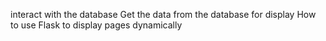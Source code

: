 interact with the database
Get the data from the database for display
How to use Flask to display pages dynamically